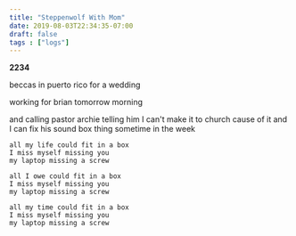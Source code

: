 ```yaml
---
title: "Steppenwolf With Mom"
date: 2019-08-03T22:34:35-07:00
draft: false
tags : ["logs"]
---
```


**2234**

beccas in puerto rico for a wedding

working for brian tomorrow morning

and calling pastor archie telling him I can't make it to church cause of it and I can fix his sound box thing sometime in the week

```
all my life could fit in a box
I miss myself missing you
my laptop missing a screw

all I owe could fit in a box
I miss myself missing you
my laptop missing a screw

all my time could fit in a box
I miss myself missing you
my laptop missing a screw
```
